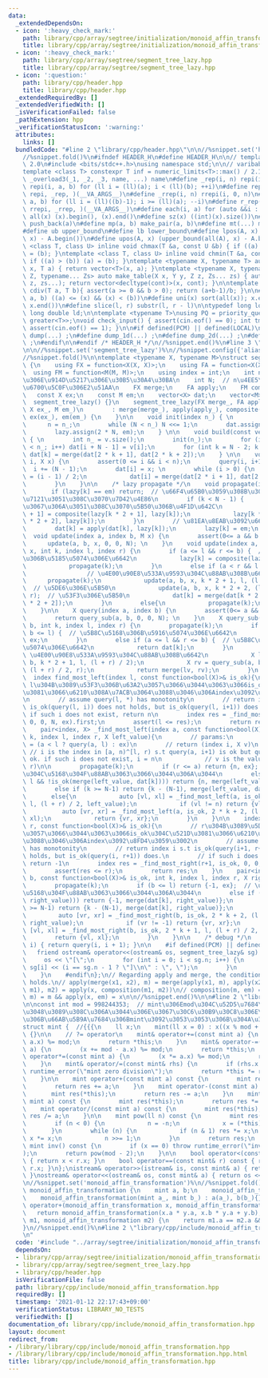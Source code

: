 ```yaml
---
data:
  _extendedDependsOn:
  - icon: ':heavy_check_mark:'
    path: library/cpp/array/segtree/initialization/monoid_affin_transformation.hpp
    title: library/cpp/array/segtree/initialization/monoid_affin_transformation.hpp
  - icon: ':heavy_check_mark:'
    path: library/cpp/array/segtree/segment_tree_lazy.hpp
    title: library/cpp/array/segtree/segment_tree_lazy.hpp
  - icon: ':question:'
    path: library/cpp/header.hpp
    title: library/cpp/header.hpp
  _extendedRequiredBy: []
  _extendedVerifiedWith: []
  _isVerificationFailed: false
  _pathExtension: hpp
  _verificationStatusIcon: ':warning:'
  attributes:
    links: []
  bundledCode: "#line 2 \"library/cpp/header.hpp\"\n\n//%snippet.set('header')%\n\
    //%snippet.fold()%\n#ifndef HEADER_H\n#define HEADER_H\n\n// template version\
    \ 2.0\n#include <bits/stdc++.h>\nusing namespace std;\n\n// varibable settings\n\
    template <class T> constexpr T inf = numeric_limits<T>::max() / 2.1;\n\n#define\
    \ _overload3(_1, _2, _3, name, ...) name\n#define _rep(i, n) repi(i, 0, n)\n#define\
    \ repi(i, a, b) for (ll i = (ll)(a); i < (ll)(b); ++i)\n#define rep(...) _overload3(__VA_ARGS__,\
    \ repi, _rep, )(__VA_ARGS__)\n#define _rrep(i, n) rrepi(i, 0, n)\n#define rrepi(i,\
    \ a, b) for (ll i = (ll)((b)-1); i >= (ll)(a); --i)\n#define r_rep(...) _overload3(__VA_ARGS__,\
    \ rrepi, _rrep, )(__VA_ARGS__)\n#define each(i, a) for (auto &&i : a)\n#define\
    \ all(x) (x).begin(), (x).end()\n#define sz(x) ((int)(x).size())\n#define pb(a)\
    \ push_back(a)\n#define mp(a, b) make_pair(a, b)\n#define mt(...) make_tuple(__VA_ARGS__)\n\
    #define ub upper_bound\n#define lb lower_bound\n#define lpos(A, x) (lower_bound(all(A),\
    \ x) - A.begin())\n#define upos(A, x) (upper_bound(all(A), x) - A.begin())\ntemplate\
    \ <class T, class U> inline void chmax(T &a, const U &b) { if ((a) < (b)) (a)\
    \ = (b); }\ntemplate <class T, class U> inline void chmin(T &a, const U &b) {\
    \ if ((a) > (b)) (a) = (b); }\ntemplate <typename X, typename T> auto make_table(X\
    \ x, T a) { return vector<T>(x, a); }\ntemplate <typename X, typename Y, typename\
    \ Z, typename... Zs> auto make_table(X x, Y y, Z z, Zs... zs) { auto cont = make_table(y,\
    \ z, zs...); return vector<decltype(cont)>(x, cont); }\n\ntemplate <class T> T\
    \ cdiv(T a, T b){ assert(a >= 0 && b > 0); return (a+b-1)/b; }\n\n#define is_in(x,\
    \ a, b) ((a) <= (x) && (x) < (b))\n#define uni(x) sort(all(x)); x.erase(unique(all(x)),\
    \ x.end())\n#define slice(l, r) substr(l, r - l)\n\ntypedef long long ll;\ntypedef\
    \ long double ld;\n\ntemplate <typename T>\nusing PQ = priority_queue<T, vector<T>,\
    \ greater<T>>;\nvoid check_input() { assert(cin.eof() == 0); int tmp; cin >> tmp;\
    \ assert(cin.eof() == 1); }\n\n#if defined(PCM) || defined(LOCAL)\n#else\n#define\
    \ dump(...) ;\n#define dump_1d(...) ;\n#define dump_2d(...) ;\n#define cerrendl\
    \ ;\n#endif\n\n#endif /* HEADER_H */\n//%snippet.end()%\n#line 3 \"library/cpp/array/segtree/segment_tree_lazy.hpp\"\
    \n\n//%snippet.set('segment_tree_lazy')%\n//%snippet.config({'alias':'lazy'})%\n\
    //%snippet.fold()%\n\ntemplate <typename X, typename M>\nstruct segment_tree_lazy\
    \ {\n    using FX = function<X(X, X)>;\n    using FA = function<X(X, M)>;\n  \
    \  using FM = function<M(M, M)>;\n    using index = int;\n    int n;  // \u5143\
    \u306E\u914D\u5217\u306E\u30B5\u30A4\u30BA\n    int N;  // n\u4EE5\u4E0A\u306E\
    \u6700\u5C0F\u306E2\u51AA\n    FX merge;\n    FA apply;\n    FM composite;\n \
    \   const X ex;\n    const M em;\n    vector<X> dat;\n    vector<M> lazy;\n  \
    \  segment_tree_lazy() {}\n    segment_tree_lazy(FX merge_, FA apply_, FM composite_,\
    \ X ex_, M em_)\n        : merge(merge_), apply(apply_), composite(composite_),\
    \ ex(ex_), em(em_) {\n    }\n\n    void init(index n_) { \n        N = 1;\n  \
    \      n = n_;\n        while (N < n_) N <<= 1;\n        dat.assign(2 * N, ex);\n\
    \        lazy.assign(2 * N, em);\n    } \n\n    void build(const vector<X> &v)\
    \ { \n        int n_ = v.size();\n        init(n_);\n        for (int i = 0; i\
    \ < n_; i++) dat[i + N - 1] = v[i];\n        for (int k = N - 2; k >= 0; k--)\
    \ dat[k] = merge(dat[2 * k + 1], dat[2 * k + 2]);\n    } \n\n    void set(index\
    \ i, X x) {\n        assert(0 <= i && i < n);\n        query(i, i+1);\n      \
    \  i += (N - 1);\n        dat[i] = x; \n        while (i > 0) {\n            i\
    \ = (i - 1) / 2;\n            dat[i] = merge(dat[2 * i + 1], dat[2 * i + 2]);\n\
    \        }\n    }\n\n    /* lazy propagate */\n    void propagate(int k) {\n \
    \       if (lazy[k] == em) return;  // \u66F4\u65B0\u3059\u308B\u3082\u306E\u304C\
    \u7121\u3051\u308C\u3070\u7D42\u4E86\n        if (k < N - 1) {            // \u8449\
    \u3067\u306A\u3051\u308C\u3070\u5B50\u306B\u4F1D\u642C\n            lazy[k * 2\
    \ + 1] = composite(lazy[k * 2 + 1], lazy[k]);\n            lazy[k * 2 + 2] = composite(lazy[k\
    \ * 2 + 2], lazy[k]);\n        }\n        // \u81EA\u8EAB\u3092\u66F4\u65B0\n\
    \        dat[k] = apply(dat[k], lazy[k]);\n        lazy[k] = em;\n    }\n\n  \
    \  void update(index a, index b, M x) {\n        assert(0<= a && b <= n);\n  \
    \      update(a, b, x, 0, 0, N); \n    }\n    void update(index a, index b, M\
    \ x, int k, index l, index r) {\n        if (a <= l && r <= b) {  // \u5B8C\u5168\
    \u306B\u5185\u5074\u306E\u6642\n            lazy[k] = composite(lazy[k], x);\n\
    \            propagate(k);\n        }\n        else if (a < r && l < b) {    \
    \                 // \u4E00\u90E8\u533A\u9593\u304C\u88AB\u308B\u6642\n      \
    \      propagate(k);\n            update(a, b, x, k * 2 + 1, l, (l + r) / 2);\
    \  // \u5DE6\u306E\u5B50\n            update(a, b, x, k * 2 + 2, (l + r) / 2,\
    \ r);  // \u53F3\u306E\u5B50\n            dat[k] = merge(dat[k * 2 + 1], dat[k\
    \ * 2 + 2]);\n        }\n        else{\n            propagate(k);\n        }\n\
    \    }\n\n    X query(index a, index b) {\n        assert(0<= a && b <= n);\n\
    \        return query_sub(a, b, 0, 0, N); \n    }\n    X query_sub(index a, index\
    \ b, int k, index l, index r) {\n        propagate(k);\n        if (r <= a ||\
    \ b <= l) {  // \u5B8C\u5168\u306B\u5916\u5074\u306E\u6642\n            return\
    \ ex;\n        }\n        else if (a <= l && r <= b) {  // \u5B8C\u5168\u306B\u5185\
    \u5074\u306E\u6642\n            return dat[k];\n        }\n        else {  //\
    \ \u4E00\u90E8\u533A\u9593\u304C\u88AB\u308B\u6642\n            X lv = query_sub(a,\
    \ b, k * 2 + 1, l, (l + r) / 2);\n            X rv = query_sub(a, b, k * 2 + 2,\
    \ (l + r) / 2, r);\n            return merge(lv, rv);\n        }\n    }\n\n  \
    \  index find_most_left(index l, const function<bool(X)>& is_ok){\n        //\
    \ l\u304B\u3089\u53F3\u306B\u63A2\u3057\u3066\u3044\u3063\u3066is_ok\u304C\u521D\
    \u3081\u3066\u6210\u308A\u7ACB\u3064\u3088\u3046\u306Aindex\u3092\u8FD4\u3059\u3002\
    \n        // assume query(l, *) has monotonity\n        // return index i s.t\
    \ is_ok(query(l, i)) does not holds, but is_ok(query(l, i+1)) does.\n        //\
    \ if such i does not exist, return n\n        index res = _find_most_left(l, is_ok,\
    \ 0, 0, N, ex).first;\n        assert(l <= res);\n        return res;\n    }\n\
    \    pair<index, X> _find_most_left(index a, const function<bool(X)>& is_ok, int\
    \ k, index l, index r, X left_value){\n        // params:\n            // left_value\
    \ = (a < l ? query(a, l) : ex)\n        // return (index i, X v)\n           \
    \ // i is the index in [a, n)^[l, r) s.t query(a, i+1) is ok but query(a, i) isn't\
    \ ok. if such i does not exist, i = n\n            // v is the value s.t query(a,\
    \ r)\n\n        propagate(k);\n        if (r <= a) return {n, ex};  // \u533A\u9593\
    \u304C\u5168\u304F\u88AB\u3063\u3066\u3044\u306A\u3044\n        else if (a <=\
    \ l && !is_ok(merge(left_value, dat[k]))) return {n, merge(left_value, dat[k])};\n\
    \        else if (k >= N-1) return {k - (N-1), merge(left_value, dat[k])};\n \
    \       else{\n            auto [vl, xl] = _find_most_left(a, is_ok, 2 * k + 1,\
    \ l, (l + r) / 2, left_value);\n            if (vl != n) return {vl, xl};\n  \
    \          auto [vr, xr] = _find_most_left(a, is_ok, 2 * k + 2, (l + r) / 2, r,\
    \ xl);\n            return {vr, xr};\n        }\n    }\n\n    index find_most_right(index\
    \ r, const function<bool(X)>& is_ok){\n        // r\u304B\u3089\u5DE6\u306B\u63A2\
    \u3057\u3066\u3044\u3063\u3066is_ok\u304C\u521D\u3081\u3066\u6210\u308A\u7ACB\u3064\
    \u3088\u3046\u306Aindex\u3092\u8FD4\u3059\u3002\n        // assume query(*, r)\
    \ has monotonity\n        // return index i s.t is_ok(query(i+1, r+1)) does not\
    \ holds, but is_ok(query(i, r+1)) does.\n        // if such i does not exist,\
    \ return -1\n        index res = _find_most_right(r+1, is_ok, 0, 0, N, ex).first;\n\
    \        assert(res <= r);\n        return res;\n    }\n    pair<index, X> _find_most_right(index\
    \ b, const function<bool(X)>& is_ok, int k, index l, index r, X right_value){\n\
    \        propagate(k);\n        if (b <= l) return {-1, ex};  // \u533A\u9593\u304C\
    \u5168\u304F\u88AB\u3063\u3066\u3044\u306A\u3044\n        else if (r <= b && !is_ok(merge(dat[k],\
    \ right_value))) return {-1, merge(dat[k], right_value)};\n        else if (k\
    \ >= N-1) return {k - (N-1), merge(dat[k], right_value)};\n        else{\n   \
    \         auto [vr, xr] = _find_most_right(b, is_ok, 2 * k + 2, (l + r) / 2, r,\
    \ right_value);\n            if (vr != -1) return {vr, xr};\n            auto\
    \ [vl, xl] = _find_most_right(b, is_ok, 2 * k + 1, l, (l + r) / 2, xr);\n    \
    \        return {vl, xl};\n        }\n    }\n\n    /* debug */\n    inline X operator[](int\
    \ i) { return query(i, i + 1); }\n\n    #if defined(PCM) || defined(LOCAL)\n \
    \   friend ostream& operator<<(ostream& os, segment_tree_lazy& sg) {  //\n   \
    \     os << \"[\";\n        for (int i = 0; i < sg.n; i++) {\n            os <<\
    \ sg[i] << (i == sg.n - 1 ? \"]\\n\" : \", \");\n        }\n        return os;\n\
    \    }\n    #endif\n};\n// Regarding apply and merge, the conditions below should\
    \ holds.\n// apply(merge(x1, x2), m) = merge(apply(x1, m), apply(x2, m))\n// apply(apply(x,\
    \ m1), m2) = apply(x, composition(m1, m2))\n// composition(m, em) = m && composition(em,\
    \ m) = m && apply(x, em) = x\n\n//%snippet.end()%\n\n#line 2 \"library/cpp/array/segtree/initialization/monoid_affin_transformation.hpp\"\
    \n\nconst int mod = 998244353;  // mint\u306Emod\u304C\u52D5\u7684\u306B\u5909\
    \u3048\u3089\u308C\u306A\u3044\u306E\u3067\u30C6\u30B9\u30C8\u306E\u305F\u3081\
    \u306B\u66AB\u5B9A\u7684\u306Bmint\u3092\u3053\u3053\u306B\u304A\u304F\u3002\n\
    struct mint {  //{{{\n    ll x;\n    mint(ll x = 0) : x((x % mod + mod) % mod)\
    \ {}\n\n    // ?= operator\n    mint& operator+=(const mint a) {\n        (x +=\
    \ a.x) %= mod;\n        return *this;\n    }\n    mint& operator-=(const mint\
    \ a) {\n        (x += mod - a.x) %= mod;\n        return *this;\n    }\n    mint&\
    \ operator*=(const mint a) {\n        (x *= a.x) %= mod;\n        return *this;\n\
    \    }\n    mint& operator/=(const mint& rhs) {\n        if (rhs.x == 0) throw\
    \ runtime_error(\"mint zero division\");\n        return *this *= rhs.inv();\n\
    \    }\n\n    mint operator+(const mint a) const {\n        mint res(*this);\n\
    \        return res += a;\n    }\n    mint operator-(const mint a) const {\n \
    \       mint res(*this);\n        return res -= a;\n    }\n    mint operator*(const\
    \ mint a) const {\n        mint res(*this);\n        return res *= a;\n    }\n\
    \    mint operator/(const mint a) const {\n        mint res(*this);\n        return\
    \ res /= a;\n    }\n\n    mint pow(ll n) const {\n        mint res(1), x(*this);\n\
    \        if (n < 0) {\n            n = -n;\n            x = (*this).inv();\n \
    \       }\n        while (n) {\n            if (n & 1) res *= x;\n           \
    \ x *= x;\n            n >>= 1;\n        }\n        return res;\n    }\n\n   \
    \ mint inv() const {\n        if (x == 0) throw runtime_error(\"inv does not exist\"\
    );\n        return pow(mod - 2);\n    }\n\n    bool operator<(const mint& r) const\
    \ { return x < r.x; }\n    bool operator==(const mint& r) const { return x ==\
    \ r.x; }\n};\nistream& operator>>(istream& is, const mint& a) { return is >> a.x;\
    \ }\nostream& operator<<(ostream& os, const mint& a) { return os << a.x; }\n//}}}\n\
    \n//%snippet.set('monoid_affin_transformation')%\n//%snippet.fold()%\n\nstruct\
    \ monoid_affin_transformation {\n    mint a, b;\n    monoid_affin_transformation(){};\n\
    \    monoid_affin_transformation(mint a_, mint b_) : a(a_), b(b_){};\n};\nmonoid_affin_transformation\
    \ operator+(monoid_affin_transformation x, monoid_affin_transformation y){\n \
    \   return monoid_affin_transformation(x.a * y.a, x.b * y.a + y.b);\n}\nbool operator==(monoid_affin_transformation\
    \ m1, monoid_affin_transformation m2) {\n    return m1.a == m2.a && m1.b == m2.b;\n\
    }\n//%snippet.end()%\n#line 2 \"library/cpp/include/monoid_affin_transformation.hpp\"\
    \n"
  code: '#include "../array/segtree/initialization/monoid_affin_transformation.hpp"'
  dependsOn:
  - library/cpp/array/segtree/initialization/monoid_affin_transformation.hpp
  - library/cpp/array/segtree/segment_tree_lazy.hpp
  - library/cpp/header.hpp
  isVerificationFile: false
  path: library/cpp/include/monoid_affin_transformation.hpp
  requiredBy: []
  timestamp: '2021-01-12 22:17:43+09:00'
  verificationStatus: LIBRARY_NO_TESTS
  verifiedWith: []
documentation_of: library/cpp/include/monoid_affin_transformation.hpp
layout: document
redirect_from:
- /library/library/cpp/include/monoid_affin_transformation.hpp
- /library/library/cpp/include/monoid_affin_transformation.hpp.html
title: library/cpp/include/monoid_affin_transformation.hpp
---
```

